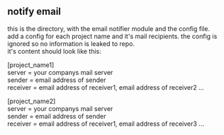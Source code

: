 ## notify email

this is the directory, with the email notifier module and the config file.<br>
add a config for each project name and it's mail recipients.
the config is ignored so no information is leaked to repo.<br>
it's content should look like this:<br>

[project_name1]<br>
server = your companys mail server<br>
sender = email address of sender<br>
receiver = email address of receiver1, email address of receiver2 ...<br>

[project_name2]<br>
server = your companys mail server<br>
sender = email address of sender<br>
receiver = email address of receiver1, email address of receiver3 ...<br>
